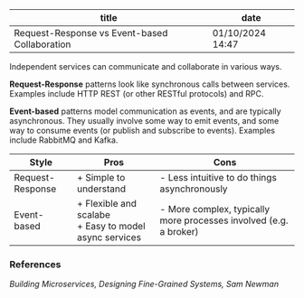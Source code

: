 | title                                         | date             |
| --------------------------------------------- | ---------------- |
| Request-Response vs Event-based Collaboration | 01/10/2024 14:47 |

Independent services can communicate and collaborate in various ways.

**Request-Response** patterns look like synchronous calls between services.
Examples include HTTP REST (or other RESTful protocols) and RPC.

**Event-based** patterns model communication as events, and are typically
asynchronous. They usually involve some way to emit events, and some way to
consume events (or publish and subscribe to events).
Examples include RabbitMQ and Kafka.

| Style            | Pros                                                      | Cons                                                              |
| ---------------- | --------------------------------------------------------- | ----------------------------------------------------------------- |
| Request-Response | + Simple to understand                                    | - Less intuitive to do things asynchronously                      |
| Event-based      | + Flexible and scalabe <br>+ Easy to model async services | - More complex, typically more processes involved (e.g. a broker) |

### References

_Building Microservices, Designing Fine-Grained Systems, Sam Newman_
